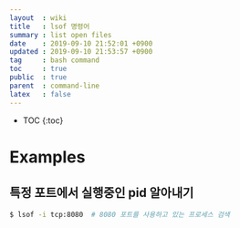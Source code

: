 ```yaml
---
layout  : wiki
title   : lsof 명령어
summary : list open files
date    : 2019-09-10 21:52:01 +0900
updated : 2019-09-10 21:53:57 +0900
tag     : bash command
toc     : true
public  : true
parent  : command-line
latex   : false
---
```

* TOC
{:toc}

# Examples
## 특정 포트에서 실행중인 pid 알아내기

```sh
$ lsof -i tcp:8080  # 8080 포트를 사용하고 있는 프로세스 검색
```
